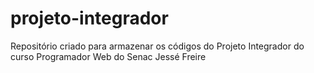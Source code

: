 # projeto-integrador
Repositório criado para armazenar os códigos do Projeto Integrador do curso Programador Web do Senac Jessé Freire
